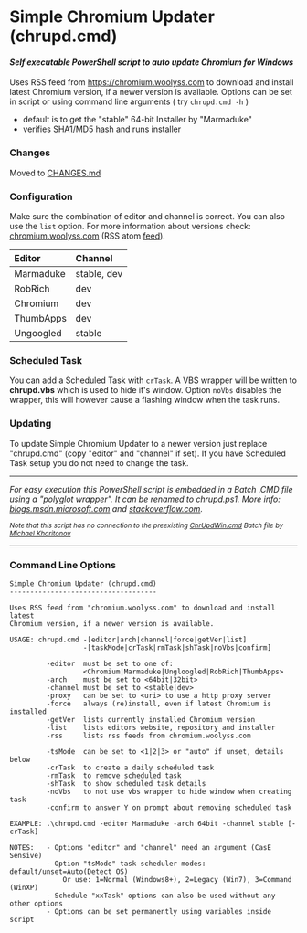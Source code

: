 # Simple Chromium Updater (chrupd.cmd)

#### *Self executable PowerShell script to auto update Chromium for Windows*

Uses RSS feed from https://chromium.woolyss.com to download and install latest Chromium version, if a newer version is available. Options can be set in script or using command line arguments ( try `chrupd.cmd -h` )

- default is to get the "stable" 64-bit Installer by "Marmaduke"
- verifies SHA1/MD5 hash and runs installer

### Changes

Moved to [CHANGES.md](CHANGES.md)

### Configuration

Make sure the combination of editor and channel is correct. You can also use  the ```list``` option. For more information about versions check: [chromium.woolyss.com](https://chromium.woolyss.com/?cut=1&ago=1) (RSS atom [feed](https://chromium.woolyss.com/feed/windows-64-bit)).

| Editor       | Channel      |
|:-------------|:-------------|
| Marmaduke    | stable, dev  |
| RobRich      | dev          |
| Chromium     | dev          |
| ThumbApps    | dev          |
| Ungoogled    | stable       |

### Scheduled Task

You can add a Scheduled Task with ```crTask```. A VBS wrapper will be written to **chrupd.vbs** which is used to hide it's window. Option ```noVbs``` disables the wrapper, this will however cause a flashing window when the task runs.

### Updating

To update Simple Chromium Updater to a newer version just replace "chrupd.cmd" (copy "editor" and "channel" if set). If you have Scheduled Task setup you do not need to change the task. 

---

*For easy execution this PowerShell script is embedded in a Batch .CMD file using a "polyglot wrapper". It can be renamed to chrupd.ps1. More info: [blogs.msdn.microsoft.com](https://blogs.msdn.microsoft.com/jaybaz_ms/2007/04/26/powershell-polyglot) and [stackoverflow.com](https://stackoverflow.com/questions/29645).*
 
<small>*Note that this script has no connection to the preexisting [ChrUpdWin.cmd](https://gist.github.com/mikhaelkh/12dec36d4a1c4136628b#file-chrupdwin-cmd) Batch file by [Michael Kharitonov](https://github.com/mikhaelkh)*</small>

---

### Command Line Options

```
Simple Chromium Updater (chrupd.cmd)
------------------------------------

Uses RSS feed from "chromium.woolyss.com" to download and install latest
Chromium version, if a newer version is available.

USAGE: chrupd.cmd -[editor|arch|channel|force|getVer|list]
                  -[taskMode|crTask|rmTask|shTask|noVbs|confirm]

         -editor  must be set to one of:
                  <Chromium|Marmaduke|Ungloogled|RobRich|ThumbApps>
         -arch    must be set to <64bit|32bit>
         -channel must be set to <stable|dev>
         -proxy   can be set to <uri> to use a http proxy server
         -force   always (re)install, even if latest Chromium is installed
         -getVer  lists currently installed Chromium version
         -list    lists editors website, repository and installer
         -rss     lists rss feeds from chromium.woolyss.com

         -tsMode  can be set to <1|2|3> or "auto" if unset, details below
         -crTask  to create a daily scheduled task
         -rmTask  to remove scheduled task
         -shTask  to show scheduled task details
         -noVbs   to not use vbs wrapper to hide window when creating task
         -confirm to answer Y on prompt about removing scheduled task

EXAMPLE: .\chrupd.cmd -editor Marmaduke -arch 64bit -channel stable [-crTask]

NOTES:   - Options "editor" and "channel" need an argument (CasE Sensive)
         - Option "tsMode" task scheduler modes: default/unset=Auto(Detect OS)
             Or use: 1=Normal (Windows8+), 2=Legacy (Win7), 3=Command (WinXP)
         - Schedule "xxTask" options can also be used without any other options
         - Options can be set permanently using variables inside script

```
